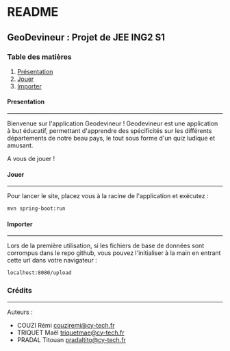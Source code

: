 # README
## GeoDevineur : Projet de JEE ING2 S1
### Table des matières
1. [Présentation](#presentation)
2. [Jouer](#jouer)
3. [Importer](#importer)

#### Presentation
***
Bienvenue sur l'application Geodevineur !
Geodevineur est une application à but éducatif, permettant d'apprendre des spécificités sur les différents départements de notre beau pays, le tout sous forme d'un quiz ludique et amusant.

A vous de jouer !

#### Jouer
***
Pour lancer le site, placez vous à la racine de l'application et exécutez : 
```sh
mvn spring-boot:run
```

#### Importer
***
Lors de la première utilisation, si les fichiers de base de données sont corrompus dans le repo github, vous pouvez l'initialiser à la main en entrant cette url dans votre navigateur :
```sh
localhost:8080/upload
```


### Crédits
***
Auteurs : 
- COUZI Rémi <couziremi@cy-tech.fr>
- TRIQUET Maël <triquetmae@cy-tech.fr>
- PRADAL Titouan <pradaltito@cy-tech.fr>